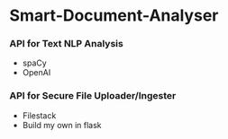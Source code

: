 # Smart-Document-Analyser

### API for Text NLP Analysis
- spaCy
- OpenAI

### API for Secure File Uploader/Ingester
- Filestack
- Build my own in flask

